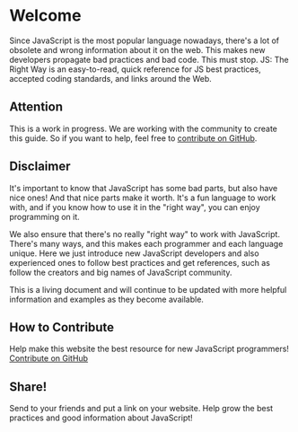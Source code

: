 # Welcome

Since JavaScript is the most popular language nowadays, there's a lot of obsolete and wrong information about it on the web. This makes new developers propagate bad practices and bad code. This must stop. JS: The Right Way is an easy-to-read, quick reference for JS best practices, accepted coding standards, and links around the Web.

## Attention

This is a work in progress. We are working with the community to create this guide. So if you want to help, feel free to [contribute on GitHub][1].

## Disclaimer

It's important to know that JavaScript has some bad parts, but also have nice ones! And that nice parts make it worth. It's a fun language to work with, and if you know how to use it in the "right way", you can enjoy programming on it.

We also ensure that there's no really "right way" to work with JavaScript. There's many ways, and this makes each programmer and each language unique. Here we just introduce new JavaScript developers and also experienced ones to follow best practices and get references, such as follow the creators and big names of JavaScript community.

This is a living document and will continue to be updated with more helpful information and examples as they become available.

## How to Contribute

Help make this website the best resource for new JavaScript programmers! [Contribute on GitHub][1]

## Share!

Send to your friends and put a link on your website. Help grow the best practices and good information about JavaScript!

[1]: https://github.com/braziljs/js-the-right-way/
